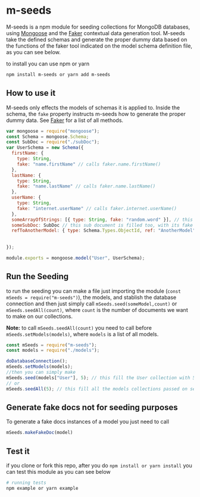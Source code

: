 # m-seeds

M-seeds is a npm module for seeding collections for MongoDB databases, using [Mongoose](mongoosejs.com) and the 
[Faker](https://github.com/Marak/faker.js) contextual data generation tool. M-seeds take the defined schemas and generate the proper dummy
data based on the functions of the faker tool indicated on the model schema definition file, as you can see below.

to install you can use npm or yarn

```sh
npm install m-seeds or yarn add m-seeds
```
## How to use it

M-seeds only effects the models of schemas it is applied to. Inside the schema, the `fake` 
property instructs m-seeds how to generate the proper dummy data. See [Faker](https://github.com/Marak/faker.js)
for a list of all methods. 

```js
var mongoose = require("mongoose");
const Schema = mongoose.Schema;
const SubDoc = require("./subDoc");
var UserSchema = new Schema({
  firstName: {
    type: String,
    fake: "name.firstName" // calls faker.name.firstName()
  },
  lastName: {
    type: String,
    fake: "name.lastName" // calls faker.name.lastName()
  },
  userName: {
    type: String,
    fake: "internet.userName" // calls faker.internet.userName()
  },
  someArrayOfStrings: [{ type: String, fake: "random.word" }], // this fill an array with random words
  someSubDoc: SubDoc // this sub document is filled too, with its fake options
  refToAnotherModel: { type: Schema.Types.ObjectId, ref: "AnotherModel" } // if you fill m-seeds with a list of models (mSeeds.setModels())
                                                                          // it can fill ref data with random id of any documents
                                                                          // if the collections have documents
});

module.exports = mongoose.model("User", UserSchema);
```
## Run the Seeding
 to run the seeding you can make a file just importing the module (`const mSeeds = require("m-seeds")`),
 the models, and stablish the database connection and then just simply call `mSeeds.seed(someModel,count)` or 
 `mSeeds.seedAll(count)`, where `count` is the number of documents we want to make on our collections.

**Note:** to call  `mSeeds.seedAll(count)` you need to call before  `mSeeds.setModels(models)`, where  `models` is a list of all models.

``` js
const mSeeds = require("m-seeds");
const models = require("./models");

doDatabaseConnection(); 
mSeeds.setModels(models); 
//then you can simply make 
mSeeds.seed(models["User"], 5); // this fill the User collection with 5 documents with fake data.
// or
mSeeds.seedAll(5); // this fill all the models collections passed on setModels, with 5 documents with fake data.

```

## Generate fake docs not for seeding purposes
 
To generate a fake docs instances of a model you just need to call 
``` js
mSeeds.makeFakeDoc(model) 
```

## Test it

if you clone or fork this repo, after you do `npm install or yarn install` you can test this module as you can see below

```bash
# running tests
npm example or yarn example
```
 
  
